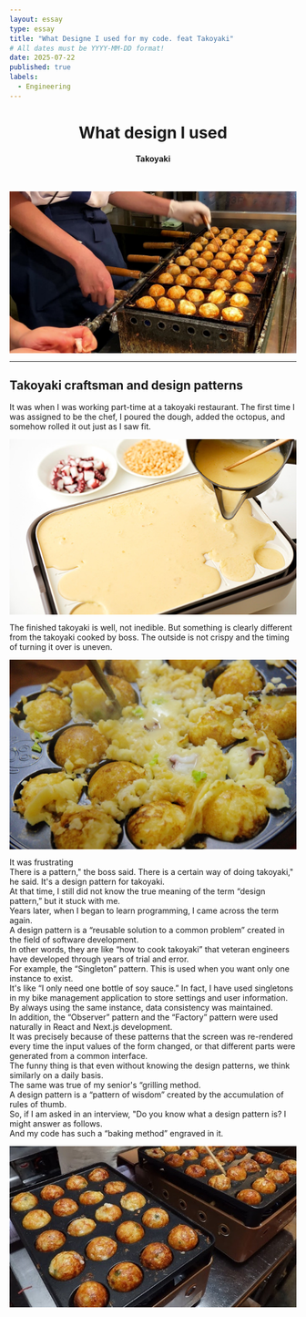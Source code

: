 ```yaml
---
layout: essay
type: essay
title: "What Designe I used for my code. feat Takoyaki"
# All dates must be YYYY-MM-DD format!
date: 2025-07-22
published: true
labels:
  - Engineering
---
```

<h1 align=center>What design I used </h1>

<h4 align=center>Takoyaki</h4>
<br>


<p align="center">
  <kbd><img src="../img/takoyaki.png" alt="Delicious takoyaki" style="max-width: 100%; height: auto; display: block; margin: 0 auto;" />
</kbd>
</p>

---

## Takoyaki craftsman and design patterns

   It was when I was working part-time at a takoyaki restaurant.
   The first time I was assigned to be the chef, I poured the dough, added the octopus, and somehow rolled it out just as I saw fit.
   <p align="center">
  <kbd><img src="../img/takoyaki1.png" alt="Delicious takoyaki" style="max-width: 100%; height: auto; display: block; margin: 0 auto;" />
</kbd>
</p>

   The finished takoyaki is well, not inedible. But something is clearly different from the takoyaki cooked by boss.
   The outside is not crispy and the timing of turning it over is uneven.
   <p align="center">
  <kbd><img src="../img/takoyaki2.png" alt="Delicious takoyaki" style="max-width: 100%; height: auto; display: block; margin: 0 auto;" /></kbd>
</p>
It was frustrating <br>
There is a pattern," the boss said. There is a certain way of doing takoyaki," he said. It's a design pattern for takoyaki. <br>
At that time, I still did not know the true meaning of the term “design pattern,” but it stuck with me.<br>
Years later, when I began to learn programming, I came across the term again.<br>
A design pattern is a “reusable solution to a common problem” created in the field of software development.<br>
In other words, they are like “how to cook takoyaki” that veteran engineers have developed through years of trial and error.<br>
For example, the “Singleton” pattern. This is used when you want only one instance to exist. <br>
It's like “I only need one bottle of soy sauce.” In fact, I have used singletons in my bike management application to store settings and user information. <br>
By always using the same instance, data consistency was maintained.<br>
In addition, the “Observer” pattern and the “Factory” pattern were used naturally in React and Next.js development. <br>
It was precisely because of these patterns that the screen was re-rendered every time the input values of the form changed, or that different parts were generated from a common interface.<br>
The funny thing is that even without knowing the design patterns, we think similarly on a daily basis. <br>
The same was true of my senior's “grilling method.<br>
A design pattern is a “pattern of wisdom” created by the accumulation of rules of thumb.<br>
So, if I am asked in an interview, "Do you know what a design pattern is? I might answer as follows.<br>
And my code has such a “baking method” engraved in it.<br>
    <p style="text-align: center;">
  <img src="../img/takoyaki3.png" alt="Delicious takoyaki" style="max-width: 100%; height: auto; display: block; margin: 0 auto;" />
</p>

